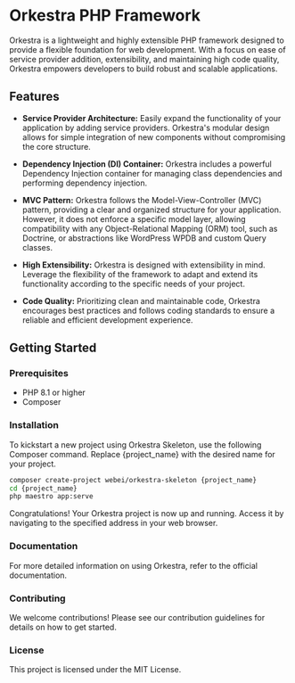 # Orkestra PHP Framework

Orkestra is a lightweight and highly extensible PHP framework designed to provide a flexible foundation for web development. With a focus on ease of service provider addition, extensibility, and maintaining high code quality, Orkestra empowers developers to build robust and scalable applications.

## Features

- **Service Provider Architecture:** Easily expand the functionality of your application by adding service providers. Orkestra's modular design allows for simple integration of new components without compromising the core structure.

- **Dependency Injection (DI) Container:** Orkestra includes a powerful Dependency Injection container for managing class dependencies and performing dependency injection.

- **MVC Pattern:** Orkestra follows the Model-View-Controller (MVC) pattern, providing a clear and organized structure for your application. However, it does not enforce a specific model layer, allowing compatibility with any Object-Relational Mapping (ORM) tool, such as Doctrine, or abstractions like WordPress WPDB and custom Query classes.

- **High Extensibility:** Orkestra is designed with extensibility in mind. Leverage the flexibility of the framework to adapt and extend its functionality according to the specific needs of your project.

- **Code Quality:** Prioritizing clean and maintainable code, Orkestra encourages best practices and follows coding standards to ensure a reliable and efficient development experience.

## Getting Started

### Prerequisites

- PHP 8.1 or higher
- Composer

### Installation
To kickstart a new project using Orkestra Skeleton, use the following Composer command. Replace {project_name} with the desired name for your project.
```bash
composer create-project webei/orkestra-skeleton {project_name}
cd {project_name}
php maestro app:serve
```
Congratulations! Your Orkestra project is now up and running. Access it by navigating to the specified address in your web browser.

### Documentation
For more detailed information on using Orkestra, refer to the official documentation.

### Contributing
We welcome contributions! Please see our contribution guidelines for details on how to get started.

### License
This project is licensed under the MIT License.
